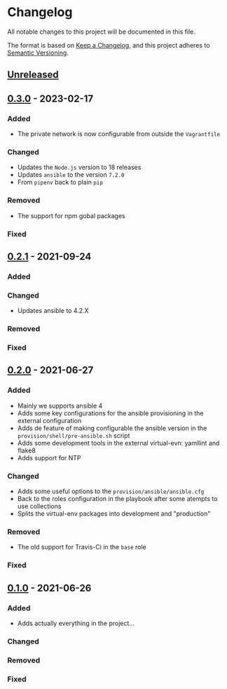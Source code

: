 # Changelog
All notable changes to this project will be documented in this file.

The format is based on [Keep a Changelog](https://keepachangelog.com/en/1.0.0/),
and this project adheres to [Semantic Versioning](https://semver.org/spec/v2.0.0.html).


## [Unreleased]

## [0.3.0] - 2023-02-17
### Added
- The private network is now configurable from outside the `Vagrantfile`

### Changed
- Updates the `Node.js` version to 18 releases
- Updates `ansible` to the version `7.2.0`
- From `pipenv` back to plain `pip`

### Removed
- The support for npm gobal packages

### Fixed


## [0.2.1] - 2021-09-24
### Added

### Changed
- Updates ansible to 4.2.X

### Removed

### Fixed


## [0.2.0] - 2021-06-27
### Added
- Mainly we supports ansible 4
- Adds some key configurations for the ansible provisioning in the external configuration
- Adds de feature of making configurable the ansible version in the `provision/shell/pre-ansible.sh` script
- Adds some development tools in the external virtual-evn: yamllint and flake8
- Adds support for NTP

### Changed
- Adds some useful options to the `provision/ansible/ansible.cfg`
- Back to the roles configuration in the playbook after some atempts to use collections
- Splits the virtual-env packages into development and "production"

### Removed
- The old support for Travis-Ci in the `base` role

### Fixed


## [0.1.0] - 2021-06-26
### Added
- Adds actually everything in the project...

### Changed

### Removed

### Fixed

[Unreleased]: https://github.com/olivierlacan/keep-a-changelog/compare/v0.3.0...HEAD
[0.3.0]: https://github.com/olivierlacan/keep-a-changelog/compare/v0.2.0...v0.3.0
[0.2.1]: https://github.com/olivierlacan/keep-a-changelog/compare/v0.2.0...v0.2.1
[0.2.0]: https://github.com/olivierlacan/keep-a-changelog/compare/v0.1.0...v0.2.0
[0.1.0]: https://github.com/olivierlacan/keep-a-changelog/releases/tag/v0.0.1
